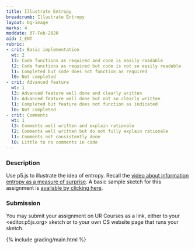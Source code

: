 ```yaml
---
title: Illustrate Entropy
breadcrumb: Illustrate Entropy
layout: bg-image
marks: 4
moddate: 07-Feb-2020
aid: I_ENT
rubric:
- crit: Basic implementation
  wt: 2
  l3: Code functions as required and code is easily readable
  l2: Code functions as required but code is not so easily readable
  l1: Completed but code does not function as required
  l0: Not completed
- crit: Advanced feature
  wt: 1
  l3: Advanced feature well done and clearly written
  l2: Advanced feature well done but not so clearly written
  l1: Completed but feature does not function as indicated
  l0: Not completed
- crit: Comments
  wt: 1
  l3: Comments well written and explain rationale
  l2: Comments well written but do not fully explain rationale
  l1: Comments not consistently done
  l0: Little to no comments in code
---
```

### Description

Use p5.js to illustrate the idea of entropy.
Recall the [video about information entropy as a measure of surprise](https://www.youtube.com/watch?v=2s3aJfRr9gE). A basic sample sketch for this assignment is [available by clicking here](https://editor.p5js.org/dhhepting/sketches/Cg4XuXeR).

### Submission

You may submit your assignment on UR Courses as a link,
either to your <editor.p5js.org> sketch or to your own CS website page that runs your sketch.

{% include grading/main.html %}
